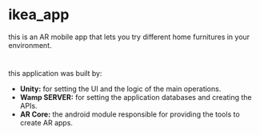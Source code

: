 # ikea_app
this is an AR mobile app that lets you try different home furnitures in your environment.
#
this application was built by:

- **Unity:** for setting the UI and the logic of the main operations. 
- **Wamp SERVER:** for setting the application databases and creating the APIs.
- **AR Core:** the android module responsible for providing the tools to create AR apps.  
